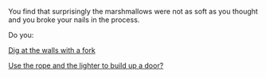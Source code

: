 You find that surprisingly the marshmallows were not as soft as you thought and you broke your nails in the process.

Do you:

[Dig at the walls with a fork](../dig/dig.md)

[Use the rope and the lighter to build up a door?](door/door.md)